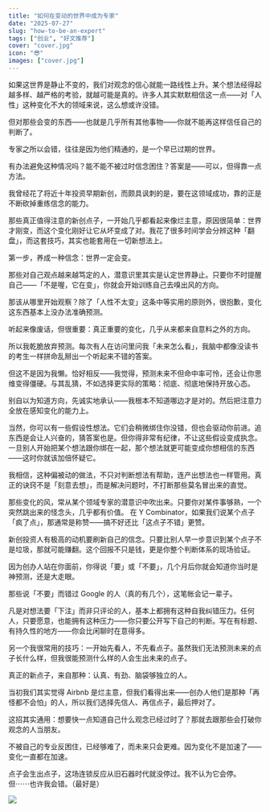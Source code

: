 ```yaml
---
title: "如何在变动的世界中成为专家"
date: "2025-07-27"
slug: "how-to-be-an-expert"
tags: ["创业", "好文推荐"]
cover: "cover.jpg"
icon: "😎"
images: ["cover.jpg"]
---
```

如果这世界是静止不变的，我们对观念的信心就能一路线性上升。某个想法经得起越多样、越严格的考验，就越可能是真的。许多人其实默默相信这一点——对「人性」这种变化不大的领域来说，这么想或许没错。



但对那些会变的东西——也就是几乎所有其他事物——你就不能再这样信任自己的判断了。



专家之所以会错，往往是因为他们精通的，是一个早已过期的世界。



有办法避免这种情况吗？能不能不被过时信念困住？答案是——可以，但得靠一点方法。



我曾经花了将近十年投资早期新创，而颇具讽刺的是，要在这领域成功，靠的正是不断砍掉重练信念的能力。



那些真正值得注意的新创点子，一开始几乎都看起来像烂主意，原因很简单：世界才刚变，而这个变化刚好让它从坏变成了对。我花了很多时间学会分辨这种「翻盘」，而这套技巧，其实也能套用在一切新想法上。



第一步，养成一种信念：世界一定会变。



那些对自己观点越来越笃定的人，潜意识里其实是认定世界静止。只要你不时提醒自己——「不是喔，它在变」，你就会开始训练自己去嗅出风的方向。



那该从哪里开始观察？除了「人性不太变」这条中等实用的原则外，很抱歉，变化这东西基本上没办法准确预测。



听起来像废话，但很重要：真正重要的变化，几乎从来都来自意料之外的方向。



所以我乾脆放弃预测。每次有人在访问里问我「未来怎么看」，我脑中都像没读书的考生一样拼命乱掰出一个听起来不错的答案。



但这不是因为我懒。恰好相反——我觉得，预测未来不但命中率可怜，还会让你思维变得僵硬。与其乱猜，不如选择更实际的策略：彻底、彻底地保持开放心态。



别自以为知道方向，先诚实地承认——我根本不知道哪边才是对的。然后把注意力全放在感知变化的能力上。



当然，你可以有一些假设性想法。它们会稍微绑住你没错，但也会驱动你前进。追东西是会让人兴奋的，猜答案也是。但你得非常有纪律，不让这些假设变成执念。
一旦别人开始把某个想法跟你绑在一起，那个想法就更可能变成你想相信的东西——这时你就该加倍怀疑它。



我相信，这种偏被动的做法，不只对判断想法有帮助，连产出想法也一样管用。真正的诀窍不是「刻意去想」，而是解决问题时，不打断那些莫名冒出来的直觉。



那些变化的风，常从某个领域专家的潜意识中吹出来。只要你对某件事够熟，一个突然跳出来的怪念头，几乎都有价值。
在 Y Combinator，如果我们说某个点子「疯了点」，那通常是称赞——搞不好还比「这点子不错」更赞。



新创投资人有极高的动机要刷新自己的信念。只要比别人早一步意识到某个点子不是垃圾，那就可能赚翻。这个回报不只是钱，更是你整个判断体系的现场验证。



因为创办人站在你面前，你得说「要」或「不要」，几个月后你就会知道你当时是神预测，还是大走眼。



那些说「不要」而错过 Google 的人（真的有几个），这笔帐会记一辈子。



凡是对想法要「下注」而非只评论的人，基本上都拥有这种自我纠错压力。任何人，只要愿意，也能拥有这种压力——你只要公开写下自己的判断。写在有标题、有持久性的地方——你会比闲聊时在意得多。



另一个我很常用的技巧：一开始先看人，不先看点子。虽然我们无法预测未来的点子长什么样，但我很能预测什么样的人会生出未来的点子。



真正的新点子，来自那种：认真、有劲、脑袋够独立的人。



当初我们其实觉得 Airbnb 是烂主意，但我们看得出来——创办人他们是那种「再怪都不会怕」的人，所以我们选择先信人、再信点子，最后押对了。



这招其实通用：想要快一点知道自己什么观念已经过时了？那就去跟那些会打破你观念的人当朋友。



不被自己的专业反困住，已经够难了，而未来只会更难。因为变化不是加速了——变化一直都在加速。



点子会生出点子，这场连锁反应从旧石器时代就没停过。我不认为它会停。
但⋯⋯也许我会错。（最好是）




![](https://prod-files-secure.s3.us-west-2.amazonaws.com/112d0858-5090-4d34-a606-b75eb8d65fd2/46476355-9cf3-4e99-9b7a-3531bc426380/1000202064.png?X-Amz-Algorithm=AWS4-HMAC-SHA256&X-Amz-Content-Sha256=UNSIGNED-PAYLOAD&X-Amz-Credential=ASIAZI2LB466R6FVSOOL%2F20250815%2Fus-west-2%2Fs3%2Faws4_request&X-Amz-Date=20250815T223628Z&X-Amz-Expires=3600&X-Amz-Security-Token=IQoJb3JpZ2luX2VjEB0aCXVzLXdlc3QtMiJHMEUCID625g5FalLMzEKx8NTpETITmEmS7xZ%2BKGxOghaqy8rGAiEAt3%2B%2BNzRb6Om8G69q%2F%2FSHpeXcqrNtrKsyl%2FQwK2ScI4oq%2FwMIZRAAGgw2Mzc0MjMxODM4MDUiDETG9k0dprVCiVmI2yrcA8XlmM0Is4qCb%2BxYV13lPHh8%2BizMTEJ9J5uHIthNG3EpE6vmePS9aa3jm4Xobkq7PDWZl9rNkAYR9Su5R7FcobU2Fhq4YiA%2FAsi0rksnlXHU8n939Z5dCzwGjfHXoDKQMvqlReQ95jCKv6J5NE6caKPotSBjDnxcgPAAxfv3OJS%2BaCJmp7L%2FzhqUDHhNruo63WkUDY%2FBLzD97wwRaNQNhCwYEp6ZDAgHwtcbmqFSxQGXzA0XB8oHKV1c8nlLPvNuXCLw%2FLBtyXXKXUxQBomR18d3NkyLGOqhP6Km4bapeCFmaLjo3RHef4DCA%2BDxdIWJj8nhUWFCQ7jq6TpXFJa5mNTHPYxPrjGvUgimVjVm1R92n3BeQt1HiogvLXczDFh3twkzHCoWfVrsVYOFlFGuBO5qMIkOiO4ml7XXev%2Fduc3%2BuxYVmIvlZo9AdH159hoE0pDE1mT5E6HFHtRYt78p9hD8x8ByU2C%2BvP%2FuTz5DmXmzSzyOd61cbufX%2Fn%2BW4enZpooiRAo6%2BIUqEaTFfgZZgbObQivGPJ5P5hEdbpHgt0JhlLllUq4f8Pe4lmAdOBpsJMErzMxKPU40yIOdLCzFmZAoYj6s8YHPNpzt0xA44nZ1gKGhJouZ3f1COmWlMPSu%2FsQGOqUBjWRX6vVRWvr5UqWQNjFPfq8rAF2lIkc4mEOBaq5MhA3kh58UlcRYn7BNPM2t7MGplvXp02ukJKJBgH2Y7vzTwmZwMFHFE38SHlW7vaW5nnATUFFIEPyYXzWJt20GLRpO4Qe9eNVNyGc1EHlZR77ziQBzi2geHEv7UDuf8bH9Nvg7jozjahl2YmAIxrp08VI3%2B%2FbqI%2BlrBMV2SYbAG2nWbgk2gDyc&X-Amz-Signature=63fcd3aa6a4527700ec78d6e5e363d6376a9d9455653f361ab828a01681e62e2&X-Amz-SignedHeaders=host&x-amz-checksum-mode=ENABLED&x-id=GetObject)

